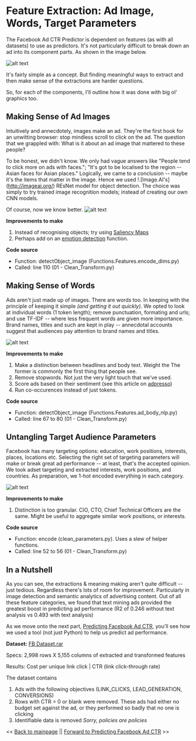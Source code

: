 # Feature Extraction: Ad Image, Words, Target Parameters

The Facebook Ad CTR Predictor is dependent on features (as with all datasets) to use as predictors. It's not particularly difficult to break down an ad into its component parts. As shown in the image below. 

![alt text](https://github.com/skybe077/Facebook_Ad_CTR_predictor/blob/master/images/features.JPG "Features to Extract and Make Sense of")

It's fairly simple as a concept. But finding meaningful ways to extract and then make sense of the extractions are harder questions. 

So, for each of the components, I'll outline how it was done with big ol' graphics too. 


## Making Sense of Ad Images

Intuitively and annecdotely, images make an ad. They're the first hook for an unwitting browser: stop mindless scroll to click on the ad. The question that we grappled with: What is it about an ad image that mattered to these people? 

To be honest, we didn't know. We only had vague answers like "People tend to click more on ads with faces."; "It's got to be localised to the region -- Asian faces for Asian places." Logically, we came to a conclusion -- maybe it's the items that matter in the image. Hence we used !.[Image.AI's] (http://imageai.org/) REsNet model for object detection. The choice was simply to try trained image recognition models; instead of creating our own CNN models. 

Of course, now we know better.
![alt text](https://github.com/skybe077/Facebook_Ad_CTR_predictor/blob/master/images/Images.JPG "Image.AI object recognition of pre-trained objects in an adset")

**Improvements to make**
1. Instead of recognising objects; try using [Saliency Maps](https://github.com/skybe077/Facebook_Ad_CTR_predictor/blob/master/images/saliency%20maps.jpg)
2. Perhaps add on an [emotion detection](https://azure.microsoft.com/en-us/blog/face-and-emotion-detection/) function. 

**Code source**
* Function: detectObject_image (Functions.Features.encode_dims.py)
* Called: line 110 (01 - Clean_Transform.py)

## Making Sense of Words 
Ads aren't just made up of images. There are words too. In keeping with the principle of keeping it simple *(and getting it out quickly)*. We opted to look at individual words (1 token length); remove punctuation, formating and urls; and use TF-IDF -- where less frequent words are given more importance. Brand names, titles and such are kept in play -- annecdotal accounts suggest that audiences pay attention to brand names and titles.   

![alt text](https://github.com/skybe077/Facebook_Ad_CTR_predictor/blob/master/images/Words.JPG "Make sense of words in ad copy")

**Improvements to make**
1. Make a distinction between headlines and body text. Weight the  The former is commonly the first thing that people see. 
2. Remove stopwords. Not just the very light touch that we've used.   
3. Score ads based on their sentiment (see this article on [adpresso](https://adespresso.com/blog/facebook-ad-copy-sentiment-analysis/))
4. Run co-occurences instead of just tokens. 

**Code source**
* Function: detectObject_image (Functions.Features.ad_body_nlp.py)
* Called: line 67 to 80 (01 - Clean_Transform.py)


## Untangling Target Audience Parameters  

Facebook has many targeting options: education, work positions, interests, places, locations etc. Selecting the right set of targeting parameters will make or break great ad performance -- at least, that's the accepted opinion. We took adset targeting and extracted interests, work positions, and countries. As preparation, we 1-hot encoded everything in each category. 

![alt text](https://github.com/skybe077/Facebook_Ad_CTR_predictor/blob/master/images/Parameters.JPG "Make sense of Facebook's Targeting Parameters")

**Improvements to make**
1. Distinction is too granular. CIO, CTO, Chief Technical Officers are the same. Might be useful to aggregate similar work positions, or interests.  

**Code source**
* Function: encode (clean_parameters.py). Uses a slew of helper functions.
* Called: line 52 to 56 (01 - Clean_Transform.py)

## In a Nutshell
As you can see, the extractions & meaning making aren't quite difficult -- just tedious. Regardless there's lots of room for improvement. Particularly in image detection and semantic analytics of advertising content. Out of all these feature categories, we found that text mining ads provided the greatest boost in predicting ad performance (R2 of 0.246 without text analysis vs 0.493 with text analysis)  

As we move onto the next part, [Predicting Facebook Ad CTR](https://github.com/skybe077/Facebook_Ad_CTR_predictor/blob/master/Predicting%20CTR.md), you'll see how we used a tool (not just Python) to help us predict ad performance. 

**Dataset:** [FB Dataset.rar](https://github.com/skybe077/Facebook_Ad_CTR_predictor/tree/master/Datasets)

Specs: 2,998 rows X 5,155 columns of extracted and transformed features 

Results: Cost per unique link click	| CTR (link click-through rate)

The dataset contains
1. Ads with the following objectives (LINK_CLICKS, LEAD_GENERATION, CONVERSIONS)
2. Rows with CTR = 0 or blank were removed. These ads had either no budget set against the ad, or they performed so badly that no one is clicking
3. Identifiable data is removed *Sorry, policies are policies*

<< [Back to mainpage](https://github.com/skybe077/Facebook_Ad_CTR_predictor) || [Forward to Predicting Facebook Ad CTR](https://github.com/skybe077/Facebook_Ad_CTR_predictor/blob/master/Predicting%20CTR.md) >>
